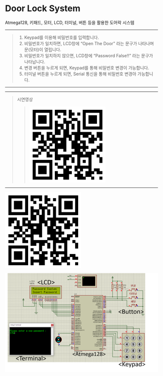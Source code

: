 # Door Lock System 

Atmega128, 키패드, 모터, LCD, 터미널, 버튼 등을 활용한 도어락 시스템

****
> 1. Keypad를 이용해 비밀번호를 입력합니다.
> 2. 비밀번호가 일치하면, LCD창에 “Open The Door” 라는 문구가 나타나며 문(모터)이 열립니다.
> 3. 비밀번호가 일치하지 않으면, LCD창에 “Password False!!” 라는 문구가 나타납니다.
> 4. 변경 버튼을 누르게 되면, Keypad를 통해 비밀번호 변경이 가능합니다.
> 5. 터미널 버튼을 누르게 되면, Serial 통신을 통해 비밀번호 변경아 가능합니다.
****

****
> 시연영상
>> ![QR](/readmeFile/DoorLock_QRCode.png)
****
![QR](/readmeFile/DoorLock_QRCode.png)

![Proteus](/readmeFile/DoorLock_Main.png) 




